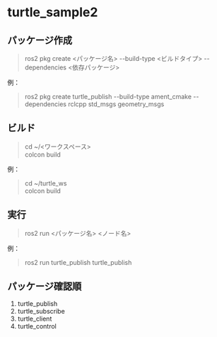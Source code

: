 # turtle_sample2

## パッケージ作成
> ros2 pkg create <パッケージ名> --build-type <ビルドタイプ> --dependencies <依存パッケージ>

例：
> ros2 pkg create turtle_publish --build-type ament_cmake --dependencies rclcpp std_msgs geometry_msgs

## ビルド
> cd ~/<ワークスペース>  
> colcon build

例：
> cd ~/turtle_ws  
> colcon build

## 実行
> ros2 run <パッケージ名> <ノード名>

例：
> ros2 run turtle_publish turtle_publish

## パッケージ確認順
1. turtle_publish
2. turtle_subscribe
3. turtle_client
4. turtle_control